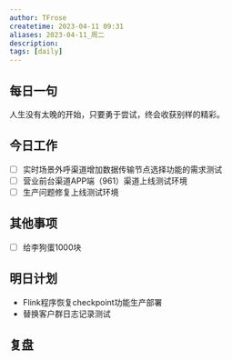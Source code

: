 ```yaml
---
author: TFrose
createtime: 2023-04-11 09:31
aliases: 2023-04-11_周二
description:
tags: [daily]
---
```


## 每日一句
人生没有太晚的开始，只要勇于尝试，终会收获别样的精彩。

## 今日工作
- [ ] 实时场景外呼渠道增加数据传输节点选择功能的需求测试
- [ ] 营业前台渠道APP端（961）渠道上线测试环境
- [ ] 生产问题修复上线测试环境

## 其他事项
- [ ] 给李狗蛋1000块

## 明日计划
- Flink程序恢复checkpoint功能生产部署
- 替换客户群日志记录测试

## 复盘


